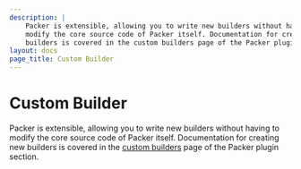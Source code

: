 ```yaml
---
description: |
    Packer is extensible, allowing you to write new builders without having to
    modify the core source code of Packer itself. Documentation for creating new
    builders is covered in the custom builders page of the Packer plugin section.
layout: docs
page_title: Custom Builder
---
```


# Custom Builder

Packer is extensible, allowing you to write new builders without having to
modify the core source code of Packer itself. Documentation for creating new
builders is covered in the [custom builders](/docs/extend/builder.html) page of
the Packer plugin section.
